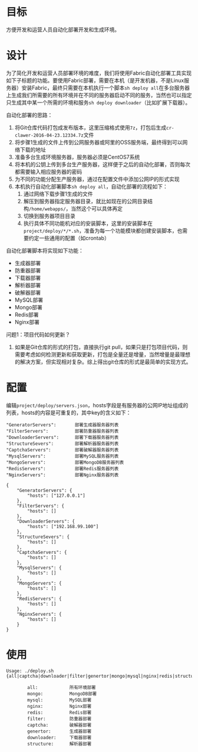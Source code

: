 # 目标

方便开发和运营人员自动化部署开发和生成环境。

# 设计

为了简化开发和运营人员部署环境的难度，我们将使用Fabric自动化部署工具实现如下子标题的功能。要使用Fabric部署，需要在本机（是开发机器，不是Linux服务器）安装Fabric，最终只需要在本机执行一个脚本`sh deploy all`在多台服务器上生成我们所需要的所有环境并在不同的服务器启动不同的服务，当然也可以指定只生成其中某一个所需的环境和服务`sh deploy downloader`（比如扩展下载器）。

自动化部署的思路：

1. 将Git仓库代码打包成发布版本，这里压缩格式使用`7z`，打包后生成`cr-clawer-2016-04-23.12334.7z`文件
2. 将步骤1生成的文件上传到公网服务器或阿里的OSS服务端，最终得到可以网络下载的地址
3. 准备多台生成环境服务器，服务器必须是CentOS7系统
4. 将本机的公钥上传到多台生产服务器，这样便于之后的自动化部署，否则每次都需要输入相应服务器的密码
5. 为不同的功能分配生产服务器，通过在配置文件中添加公网IP的形式实现
6. 本机执行自动化部署脚本`sh deploy all`，自动化部署的流程如下：
    1. 通过网络下载步骤1生成的文件
    2. 解压到服务器指定服务器目录，就比如现在的公网目录结构`/home/webapps/`，当然这个可以具体再定
    3. 切换到服务器项目目录
    4. 执行具体不同功能机对应的安装脚本，这里的安装脚本在`project/deploy/*/*.sh`，准备为每一个功能模块都创建安装脚本，也需要约定一些通用的配置（如crontab）


自动化部署脚本将实现如下功能：

- 生成器部署
- 防重器部署
- 下载器部署
- 解析器部署
- 破解器部署
- MySQL部署
- Mongo部署
- Redis部署
- Nginx部署

问题1：项目代码如何更新？

1. 如果是Git仓库的形式的打包，直接执行git pull，如果只是打包项目代码，则需要考虑如何检测更新和获取更新，打包是全量还是增量，当然增量是最理想的解决方案，但实现相对复杂。综上得出git仓库的形式是最简单的实现方式。

# 配置

编辑`project/deploy/servers.json`，hosts字段是有服务器的公网IP地址组成的列表，hosts的内容是可重复的，其中key的含义如下：

```
"GeneratorServers":       部署生成器服务器列表
"FilterServers":          部署防重器服务器列表
"DownloaderServers":      部署下载器服务器列表
"StructureSevers":        部署解析器服务器列表
"CaptchaServers":         部署破解器服务器列表
"MysqlServers":           部署MySQL服务器列表
"MongoServers":           部署MongoDB服务器列表
"RedisServers":           部署Redis服务器列表
"NginxServers":           部署Nginx服务器列表
```

```
{
    "GeneratorServers": {
        "hosts": ["127.0.0.1"]
    },
    "FilterServers": {
        "hosts": []
    },
    "DownloaderServers": {
        "hosts": ["192.168.99.100"]
    },
    "StructureSevers": {
        "hosts": []
    },
    "CaptchaServers": {
        "hosts": []
    },
    "MysqlServers": {
        "hosts": []
    },
    "MongoServers": {
        "hosts": []
    },
    "RedisServers": {
        "hosts": []
    },
    "NginxServers": {
        "hosts": []
    }
}
```

# 使用

```
Usage: ./deploy.sh {all|captcha|downloader|filter|genertor|mongo|mysql|nginx|redis|structure}

        all:            所有环境部署
        mongo:          MongoDB部署
        mysql:          MySQL部署
        nginx:          Nginx部署
        redis:          Redis部署
        filter:         防重器部署
        captcha:        破解器部署
        genertor:       生成器部署
        downloader:     下载器部署
        structure:      解析器部署
```
